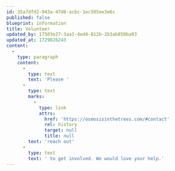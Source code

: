 ```yaml
---
id: 35a7dfd2-943a-47d8-acbc-1ec505ee3e6c
published: false
blueprint: information
title: Volunteer
updated_by: 17503e27-3aa1-4ed4-812b-2b3ab850ba93
updated_at: 1729026243
content:
  -
    type: paragraph
    content:
      -
        type: text
        text: 'Please '
      -
        type: text
        marks:
          -
            type: link
            attrs:
              href: 'https://osmosisinthetrees.com/#contact'
              rel: history
              target: null
              title: null
        text: 'reach out'
      -
        type: text
        text: ' to get involved. We would love your help.'
---
```

